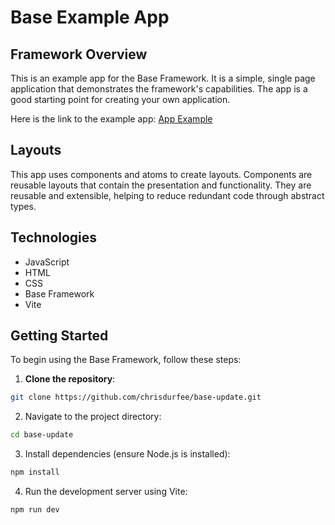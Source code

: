 # Base Example App

## Framework Overview

This is an example app for the Base Framework. It is a simple, single page application that demonstrates the framework's capabilities. The app is a good starting point for creating your own application.

Here is the link to the example app: [App Example](https://chrisdurfee.github.io/base-update/)

## Layouts

This app uses components and atoms to create layouts. Components are reusable layouts that contain the presentation and functionality. They are reusable and extensible, helping to reduce redundant code through abstract types.

## Technologies

- JavaScript
- HTML
- CSS
- Base Framework
- Vite

## Getting Started

To begin using the Base Framework, follow these steps:

1. **Clone the repository**:
```bash
git clone https://github.com/chrisdurfee/base-update.git
```

2. Navigate to the project directory:
```bash
cd base-update
```
3. Install dependencies (ensure Node.js is installed):
```bash
npm install
```

4. Run the development server using Vite:
```bash
npm run dev
```